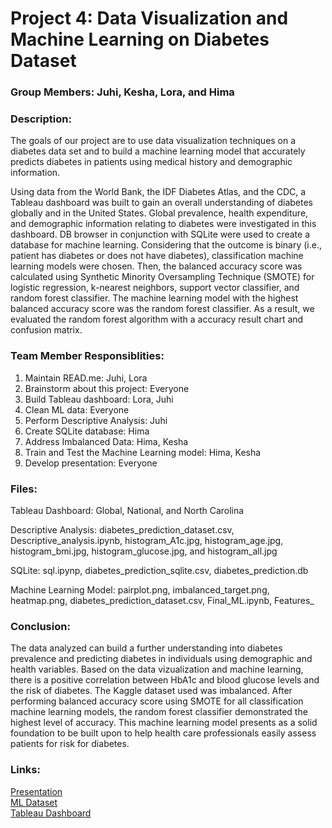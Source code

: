 # Project 4: Data Visualization and Machine Learning on Diabetes Dataset

### Group Members: Juhi, Kesha, Lora, and Hima

### Description:
The goals of our project are to use data visualization techniques on a diabetes data set and to build a machine learning model that accurately predicts diabetes in patients using medical history and demographic information.

Using data from the World Bank, the IDF Diabetes Atlas, and the CDC, a Tableau dashboard was built to gain an overall understanding of diabetes globally and in the United States. Global prevalence, health expenditure, and demographic information relating to diabetes were investigated in this dashboard. DB browser in conjunction with SQLite were used to create a database for machine learning. Considering that the outcome is binary (i.e., patient has diabetes or does not have diabetes), classification machine learning models were chosen. Then, the balanced accuracy score was calculated using Synthetic Minority Oversampling Technique (SMOTE) for logistic regression, k-nearest neighbors, support vector classifier, and random forest classifier. The machine learning model with the highest balanced accuracy score was the random forest classifier. As a result, we evaluated the random forest algorithm with a accuracy result chart and confusion matrix.

### Team Member Responsiblities: 
1. Maintain READ.me: Juhi, Lora
2. Brainstorm about this project: Everyone
3. Build Tableau dashboard: Lora, Juhi
4. Clean ML data: Everyone
5. Perform Descriptive Analysis: Juhi
6. Create SQLite database: Hima
7. Address Imbalanced Data: Hima, Kesha
8. Train and Test the Machine Learning model: Hima, Kesha
9. Develop presentation: Everyone

### Files:
Tableau Dashboard: Global, National, and North Carolina

Descriptive Analysis: diabetes_prediction_dataset.csv, Descriptive_analysis.ipynb, histogram_A1c.jpg, histogram_age.jpg, histogram_bmi.jpg, histogram_glucose.jpg, and histogram_all.jpg

SQLite: sql.ipynp, diabetes_prediction_sqlite.csv, diabetes_prediction.db

Machine Learning Model: pairplot.png, imbalanced_target.png, heatmap.png, diabetes_prediction_dataset.csv, Final_ML.ipynb, Features_

### Conclusion:
The data analyzed can build a further understanding into diabetes prevalence and predicting diabetes in individuals using demographic and health variables. Based on the data vizualization and machine learning, there is a positive correlation between HbA1c and blood glucose levels and the risk of diabetes. The Kaggle dataset used was imbalanced. After performing balanced accuracy score using SMOTE for all classification machine learning models, the random forest classifier demonstrated the highest level of accuracy. This machine learning model presents as a solid foundation to be built upon to help health care professionals easily assess patients for risk for diabetes. 

### Links:
[Presentation](https://docs.google.com/presentation/d/1Fwp0ApqPC1A-W60X4_651ZGxSt-mDuQlyu1uq_cue68/edit?usp=sharing) 
<br> [ML Dataset](https://www.kaggle.com/datasets/iammustafatz/diabetes-prediction-dataset) 
<br>[Tableau Dashboard](https://public.tableau.com/shared/NTWG8GRDJ?:display_count=n&:origin=viz_share_link)

